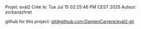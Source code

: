 Projet: eval2
Créé le: Tue Jul 15 02:25:46 PM CEST 2025
Auteur: zorkanazhret


github for this project: [git@github.com:DamienCarrere/eval2.git](https://github.com/DamienCarrere/eval2.git)